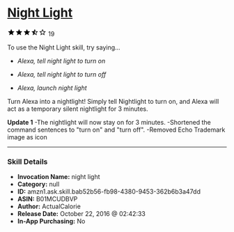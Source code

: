 # [Night Light](http://alexa.amazon.com/#skills/amzn1.ask.skill.bab52b56-fb98-4380-9453-362b6b3a47dd)
![3.7 stars](../../images/ic_star_black_18dp_1x.png)![3.7 stars](../../images/ic_star_black_18dp_1x.png)![3.7 stars](../../images/ic_star_black_18dp_1x.png)![3.7 stars](../../images/ic_star_half_black_18dp_1x.png)![3.7 stars](../../images/ic_star_border_black_18dp_1x.png) 19

To use the Night Light skill, try saying...

* *Alexa, tell night light to turn on*

* *Alexa, tell night light to turn off*

* *Alexa, launch night light*

Turn Alexa into a nightlight! Simply tell Nightlight to turn on, and Alexa will act as a temporary silent nightlight for 3 minutes.

**Update 1**
-The nightlight will now stay on for 3 minutes.
-Shortened the command sentences to "turn on" and "turn off".
-Removed Echo Trademark image as icon

***

### Skill Details

* **Invocation Name:** night light
* **Category:** null
* **ID:** amzn1.ask.skill.bab52b56-fb98-4380-9453-362b6b3a47dd
* **ASIN:** B01MCUDBVP
* **Author:** ActualCalorie
* **Release Date:** October 22, 2016 @ 02:42:33
* **In-App Purchasing:** No
